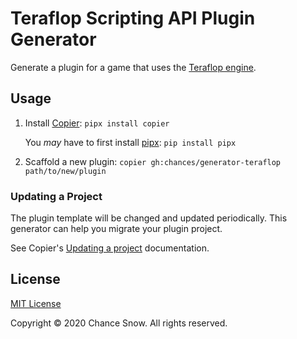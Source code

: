 # Teraflop Scripting API Plugin Generator

Generate a plugin for a game that uses the [Teraflop engine](https://github.com/chances/teraflop-d#readme).

## Usage

1. Install [Copier](https://copier.readthedocs.io/en/stable/): `pipx install copier`

    You _may_ have to first install [pipx](https://pipxproject.github.io/pipx/): `pip install pipx`
2. Scaffold a new plugin: `copier gh:chances/generator-teraflop path/to/new/plugin`

### Updating a Project

The plugin template will be changed and updated periodically. This generator can help you migrate your plugin project.

See Copier's [Updating a project](https://copier.readthedocs.io/en/stable/updating/) documentation.

## License

[MIT License](http://opensource.org/licenses/MIT)

Copyright &copy; 2020 Chance Snow. All rights reserved.
